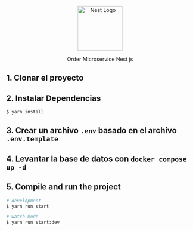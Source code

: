 <p align="center">
  <a href="http://nestjs.com/" target="blank"><img src="https://nestjs.com/img/logo-small.svg" width="120" alt="Nest Logo" /></a>
</p>

[circleci-image]: https://img.shields.io/circleci/build/github/nestjs/nest/master?token=abc123def456
[circleci-url]: https://circleci.com/gh/nestjs/nest

  <p align="center">Order Microservice Nest js</p>
    <p align="center">


## 1. Clonar el proyecto

## 2. Instalar Dependencias

```bash
$ yarn install
```

## 3. Crear un archivo `.env` basado en el archivo `.env.template`

## 4. Levantar la base de datos con `docker compose up -d`




## 5. Compile and run the project

```bash
# development
$ yarn run start

# watch mode
$ yarn run start:dev
```